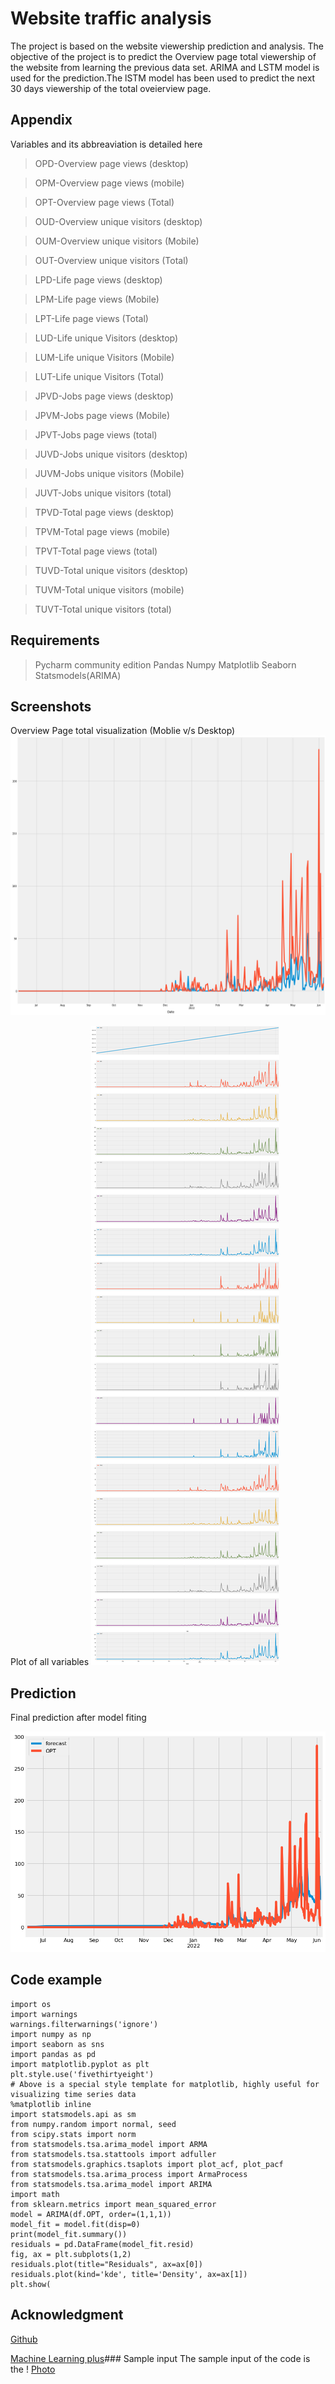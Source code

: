 
# Website traffic analysis
The project  is based on the website viewership
prediction and analysis.
The objective of the project is to predict the Overview page total viewership of the 
website from learning the previous data set.
ARIMA and LSTM model is used for the prediction.The lSTM model has been used to predict the 
next 30 days viewership of the total oveierview page.
## Appendix

Variables and its abbreaviation is detailed here

>OPD-Overview page views (desktop)

>OPM-Overview page views (mobile)

>OPT-Overview page views (Total)

>OUD-Overview unique visitors (desktop)

>OUM-Overview unique visitors (Mobile)

>OUT-Overview unique visitors (Total)

>LPD-Life page views (desktop)

>LPM-Life page views (Mobile)

>LPT-Life page views (Total)

>LUD-Life unique Visitors (desktop)

>LUM-Life unique Visitors (Mobile)

>LUT-Life unique Visitors (Total)

>JPVD-Jobs page views (desktop)

>JPVM-Jobs page views (Mobile)

>JPVT-Jobs page views (total)

>JUVD-Jobs unique visitors (desktop)

>JUVM-Jobs unique visitors (Mobile)

>JUVT-Jobs unique visitors (total)

>TPVD-Total page views (desktop)

>TPVM-Total page views (mobile)	

>TPVT-Total page views (total)	

>TUVD-Total unique visitors (desktop)

>TUVM-Total unique visitors (mobile)

>TUVT-Total unique visitors (total)






## Requirements 
>Pycharm community edition 
>Pandas
>Numpy 
>Matplotlib
>Seaborn
>Statsmodels(ARIMA)
## Screenshots

Overview Page total visualization (Moblie v/s Desktop)
![Photo](https://github.com/madbuzz/Time_Series/blob/main/OPT%20%7BMD%7D.png)

Plot of all variables
![Photo](https://github.com/madbuzz/Time_Series/blob/main/1.png)


## Prediction

Final prediction after model fiting 

![Photo](https://github.com/madbuzz/Time_Series/blob/main/Final_prediction.png)
## Code example

    import os
    import warnings
    warnings.filterwarnings('ignore')
    import numpy as np 
    import seaborn as sns
    import pandas as pd
    import matplotlib.pyplot as plt
    plt.style.use('fivethirtyeight') 
    # Above is a special style template for matplotlib, highly useful for visualizing time series data
    %matplotlib inline
    import statsmodels.api as sm
    from numpy.random import normal, seed
    from scipy.stats import norm
    from statsmodels.tsa.arima_model import ARMA
    from statsmodels.tsa.stattools import adfuller
    from statsmodels.graphics.tsaplots import plot_acf, plot_pacf
    from statsmodels.tsa.arima_process import ArmaProcess
    from statsmodels.tsa.arima_model import ARIMA
    import math
    from sklearn.metrics import mean_squared_error
    model = ARIMA(df.OPT, order=(1,1,1))
    model_fit = model.fit(disp=0)
    print(model_fit.summary())
    residuals = pd.DataFrame(model_fit.resid)
    fig, ax = plt.subplots(1,2)
    residuals.plot(title="Residuals", ax=ax[0])
    residuals.plot(kind='kde', title='Density', ax=ax[1])
    plt.show(


## Acknowledgment

[Github](https://github.com/Manishms18/Air-Passengers-Time-Series-Analysis)

[Machine Learning plus](https://www.machinelearningplus.com/time-series/arima-model-time-series-forecasting-python/)### Sample input
The sample input of the code is the 
! [Photo]("C:\Users\Athul\Desktop\Input.png")